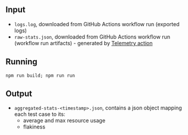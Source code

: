 
## Input
- `logs.log`, downloaded from GitHub Actions workflow run (exported logs)
- `raw-stats.json`, downloaded from GitHub Actions workflow run (workflow run artifacts) - generated by [Telemetry action](https://github.com/AlexPerathoner/workflow-telemetry-action)

## Running
`npm run build; npm run run`

## Output
- `aggregated-stats-<timestamp>.json`, contains a json object mapping each test case to its:
    - average and max resource usage
    - flakiness